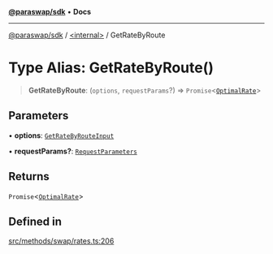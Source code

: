 [**@paraswap/sdk**](../../README.md) • **Docs**

***

[@paraswap/sdk](../../globals.md) / [\<internal\>](../README.md) / GetRateByRoute

# Type Alias: GetRateByRoute()

> **GetRateByRoute**: (`options`, `requestParams`?) => `Promise`\<[`OptimalRate`](../../type-aliases/OptimalRate.md)\>

## Parameters

• **options**: [`GetRateByRouteInput`](GetRateByRouteInput.md)

• **requestParams?**: [`RequestParameters`](RequestParameters.md)

## Returns

`Promise`\<[`OptimalRate`](../../type-aliases/OptimalRate.md)\>

## Defined in

[src/methods/swap/rates.ts:206](https://github.com/paraswap/paraswap-sdk/blob/master/src/methods/swap/rates.ts#L206)
